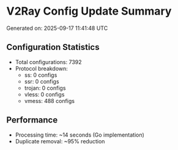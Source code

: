 # V2Ray Config Update Summary
Generated on: 2025-09-17 11:41:48 UTC

## Configuration Statistics
- Total configurations: 7392
- Protocol breakdown:
  - ss: 0 configs
  - ssr: 0 configs
  - trojan: 0 configs
  - vless: 0 configs
  - vmess: 488 configs

## Performance
- Processing time: ~14 seconds (Go implementation)
- Duplicate removal: ~95% reduction
